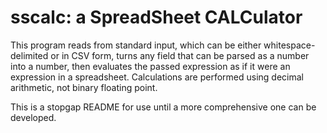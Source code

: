 sscalc: a SpreadSheet CALCulator
================================

This program reads from standard input, which can be either
whitespace-delimited or in CSV form, turns any field that can be parsed
as a number into a number, then evaluates the passed expression as if it
were an expression in a spreadsheet. Calculations are performed using
decimal arithmetic, not binary floating point.

This is a stopgap README for use until a more comprehensive one can be
developed.
